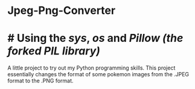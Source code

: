 # Jpeg-Png-Converter

# # Using the *sys*, *os* and *Pillow (the forked PIL library)*

A little project to try out my Python programming skills. This project essentially changes the format of some pokemon images from the .JPEG format to the .PNG format.
